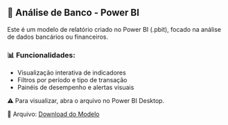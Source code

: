 ## 🏦 Análise de Banco - Power BI

Este é um modelo de relatório criado no Power BI (.pbit), focado na análise de dados bancários ou financeiros.

### 📊 Funcionalidades:
- Visualização interativa de indicadores
- Filtros por período e tipo de transação
- Painéis de desempenho e alertas visuais

⚠️ Para visualizar, abra o arquivo no Power BI Desktop.

📁 Arquivo: [Download do Modelo](./Banco.pbit)
